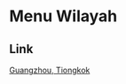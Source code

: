 # Menu Wilayah

## Link

[Guangzhou, Tiongkok](https://github.com/gigit-pemilu/pemilu-2024-99-luar-negeri/tree/main/pilpres/hitung-suara/sub/99-luar-negeri/sub/42-guangzhou-tiongkok/sub/01-guangzhou-tiongkok/sub/0001-guangzhou-tiongkok)

